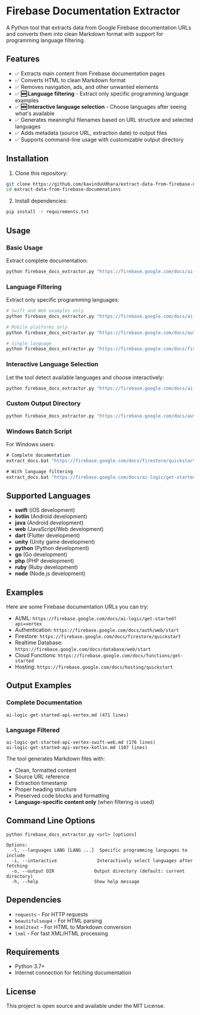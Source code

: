 # Firebase Documentation Extractor

A Python tool that extracts data from Google Firebase documentation URLs and converts them into clean Markdown format with support for programming language filtering.

## Features

- ✅ Extracts main content from Firebase documentation pages
- ✅ Converts HTML to clean Markdown format
- ✅ Removes navigation, ads, and other unwanted elements
- ✅ **🆕 Language filtering** - Extract only specific programming language examples
- ✅ **🆕 Interactive language selection** - Choose languages after seeing what's available
- ✅ Generates meaningful filenames based on URL structure and selected languages
- ✅ Adds metadata (source URL, extraction date) to output files
- ✅ Supports command-line usage with customizable output directory

## Installation

1. Clone this repository:
```bash
git clone https://github.com/kavinduUdhara/extract-data-from-firebase-documenations.git
cd extract-data-from-firebase-documenations
```

2. Install dependencies:
```bash
pip install -r requirements.txt
```

## Usage

### Basic Usage

Extract complete documentation:
```bash
python firebase_docs_extractor.py "https://firebase.google.com/docs/ai-logic/get-started?api=vertex"
```

### Language Filtering

Extract only specific programming languages:
```bash
# Swift and Web examples only
python firebase_docs_extractor.py "https://firebase.google.com/docs/ai-logic/get-started?api=vertex" --languages swift web

# Mobile platforms only
python firebase_docs_extractor.py "https://firebase.google.com/docs/auth/web/start" --languages swift kotlin dart

# Single language
python firebase_docs_extractor.py "https://firebase.google.com/docs/firestore/quickstart" --languages web
```

### Interactive Language Selection

Let the tool detect available languages and choose interactively:
```bash
python firebase_docs_extractor.py "https://firebase.google.com/docs/ai-logic/get-started?api=vertex" --interactive
```

### Custom Output Directory

```bash
python firebase_docs_extractor.py "https://firebase.google.com/docs/auth/web/start" --languages kotlin java --output ./extracted_docs
```

### Windows Batch Script

For Windows users:
```cmd
# Complete documentation
extract_docs.bat "https://firebase.google.com/docs/firestore/quickstart"

# With language filtering
extract_docs.bat "https://firebase.google.com/docs/ai-logic/get-started?api=vertex" "swift web"
```

## Supported Languages

- **swift** (iOS development)
- **kotlin** (Android development)  
- **java** (Android development)
- **web** (JavaScript/Web development)
- **dart** (Flutter development)
- **unity** (Unity game development)
- **python** (Python development)
- **go** (Go development)
- **php** (PHP development)
- **ruby** (Ruby development)
- **node** (Node.js development)

## Examples

Here are some Firebase documentation URLs you can try:

- AI/ML: `https://firebase.google.com/docs/ai-logic/get-started?api=vertex`
- Authentication: `https://firebase.google.com/docs/auth/web/start`
- Firestore: `https://firebase.google.com/docs/firestore/quickstart`
- Realtime Database: `https://firebase.google.com/docs/database/web/start`
- Cloud Functions: `https://firebase.google.com/docs/functions/get-started`
- Hosting: `https://firebase.google.com/docs/hosting/quickstart`

## Output Examples

### Complete Documentation
```
ai-logic-get-started-api-vertex.md (471 lines)
```

### Language Filtered
```
ai-logic-get-started-api-vertex-swift-web.md (176 lines)
ai-logic-get-started-api-vertex-kotlin.md (107 lines)
```

The tool generates Markdown files with:
- Clean, formatted content
- Source URL reference
- Extraction timestamp
- Proper heading structure
- Preserved code blocks and formatting
- **Language-specific content only** (when filtering is used)

## Command Line Options

```
python firebase_docs_extractor.py <url> [options]

Options:
  -l, --languages LANG [LANG ...]  Specific programming languages to include
  -i, --interactive               Interactively select languages after fetching
  -o, --output DIR               Output directory (default: current directory)
  -h, --help                     Show help message
```

## Dependencies

- `requests` - For HTTP requests
- `beautifulsoup4` - For HTML parsing
- `html2text` - For HTML to Markdown conversion
- `lxml` - For fast XML/HTML processing

## Requirements

- Python 3.7+
- Internet connection for fetching documentation

## License

This project is open source and available under the MIT License.
